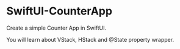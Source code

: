 # SwiftUI-CounterApp

Create a simple Counter App in SwiftUI. 

You will learn about VStack, HStack and @State property wrapper.
